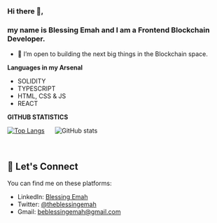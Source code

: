 
### Hi there 👋,
### my name is Blessing Emah and I am a Frontend Blockchain Developer.

- 👯 I’m open to building the next big things in the Blockchain space. 

**Languages in my Arsenal**

- SOLIDITY 
- TYPESCRIPT 
- HTML, CSS & JS 
- REACT


**GITHUB STATISTICS**

[![Top Langs](https://github-readme-stats.vercel.app/api/top-langs/?username=BlessingEmah)](https://github.com/anuraghazra/github-readme-stats)
 &nbsp; &nbsp; &nbsp;![GitHub stats](https://github-readme-stats.vercel.app/api?username=BlessingEmah&show_icons=true)  


&nbsp;

## :handshake:   Let's Connect
You can find me on these platforms:

- LinkedIn: [Blessing Emah](https://linkedin.com/in/blessingemah)
- Twitter: [@theblessingemah](https://twitter.com/theblessingemah)
- Gmail: beblessingemah@gmail.com 

